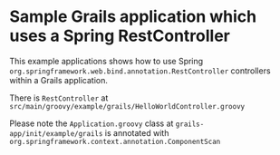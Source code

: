 # Sample Grails application which uses a Spring RestController

This example applications shows how to use Spring `org.springframework.web.bind.annotation.RestController` controllers within a Grails application.

There is `RestController` at `src/main/groovy/example/grails/HelloWorldController.groovy`

Please note the `Application.groovy` class at `grails-app/init/example/grails` is annotated with `org.springframework.context.annotation.ComponentScan`
